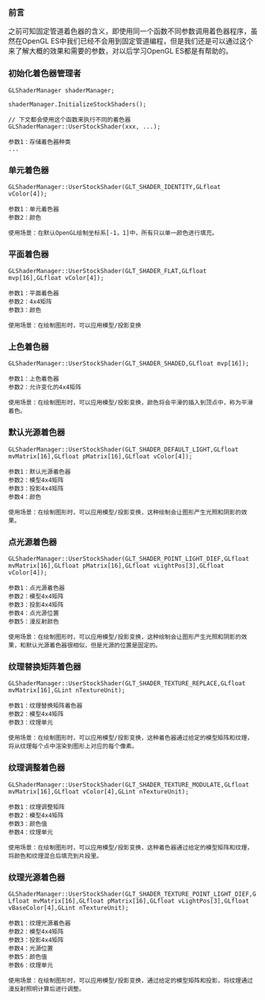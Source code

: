 ### 前言

之前可知固定管道着色器的含义，即使用同一个函数不同参数调用着色器程序，虽然在OpenGL ES中我们已经不会用到固定管道编程，但是我们还是可以通过这个来了解大概的效果和需要的参数，对以后学习OpenGL ES都是有帮助的。



### 初始化着色器管理者

```
GLShaderManager shaderManager; 

shaderManager.InitializeStockShaders(); 

// 下文都会使用这个函数来执行不同的着色器
GLShaderManager::UserStockShader(xxx, ...);

参数1：存储着色器种类
...
```



### 单元着色器

```
GLShaderManager::UserStockShader(GLT_SHADER_IDENTITY,GLfloat vColor[4]);

参数1：单元着色器
参数2：颜色

使用场景：在默认OpenGL绘制坐标系[-1，1]中，所有只以单一颜色进行填充。
```



### 平面着色器

```
GLShaderManager::UserStockShader(GLT_SHADER_FLAT,GLfloat mvp[16],GLfloat vColor[4]);

参数1：平面着色器
参数2：4x4矩阵
参数3：颜色

使用场景：在绘制图形时，可以应用模型/投影变换
```



### 上色着色器

```
GLShaderManager::UserStockShader(GLT_SHADER_SHADED,GLfloat mvp[16]);

参数1：上色着色器
参数2：允许变化的4x4矩阵

使用场景：在绘制图形时，可以应用模型/投影变换，颜色将会平滑的插入到顶点中，称为平滑着色。
```



### 默认光源着色器

```
GLShaderManager::UserStockShader(GLT_SHADER_DEFAULT_LIGHT,GLfloat mvMatrix[16],GLfloat pMatrix[16],GLfloat vColor[4]);

参数1：默认光源着色器
参数2：模型4x4矩阵
参数3：投影4x4矩阵
参数4：颜色

使用场景：在绘制图形时，可以应用模型/投影变换，这种绘制会让图形产生光照和阴影的效果。
```



### 点光源着色器

```
GLShaderManager::UserStockShader(GLT_SHADER_POINT_LIGHT_DIEF,GLfloat mvMatrix[16],GLfloat pMatrix[16],GLfloat vLightPos[3],GLfloat vColor[4]);

参数1：点光源着色器
参数2：模型4x4矩阵
参数3：投影4x4矩阵
参数4：点光源位置
参数5：漫反射颜色

使用场景：在绘制图形时，可以应用模型/投影变换，这种绘制会让图形产生光照和阴影的效果，和默认光源着色器很相似，但是光源的位置是固定的。
```



### 纹理替换矩阵着色器

```
GLShaderManager::UserStockShader(GLT_SHADER_TEXTURE_REPLACE,GLfloat mvMatrix[16],GLint nTextureUnit);

参数1：纹理替换矩阵着色器
参数2：模型4x4矩阵
参数3：纹理单元

使用场景：在绘制图形时，可以应用模型/投影变换，这种着色器通过给定的模型矩阵和纹理，将从纹理每个点中渲染到图形上对应的每个像素。
```



### 纹理调整着色器

```
GLShaderManager::UserStockShader(GLT_SHADER_TEXTURE_MODULATE,GLfloat mvMatrix[16],GLfloat vColor[4],GLint nTextureUnit);

参数1：纹理调整矩阵
参数2：模型4x4矩阵
参数3：颜色值
参数4：纹理单元

使用场景：在绘制图形时，可以应用模型/投影变换，这种着色器通过给定的模型矩阵和纹理，将颜色和纹理混合后填充到片段里。
```





### 纹理光源着色器

```
GLShaderManager::UserStockShader(GLT_SHADER_TEXTURE_POINT_LIGHT_DIEF,G Lfloat mvMatrix[16],GLfloat pMatrix[16],GLfloat vLightPos[3],GLfloat vBaseColor[4],GLint nTextureUnit);

参数1：纹理光源着色器
参数2：模型4x4矩阵
参数3：投影4x4矩阵
参数4：光源位置
参数5：颜色值
参数6：纹理单元

使用场景：在绘制图形时，可以应用模型/投影变换，通过给定的模型矩阵和投影，将纹理通过漫反射照明计算后进行调整。
```


